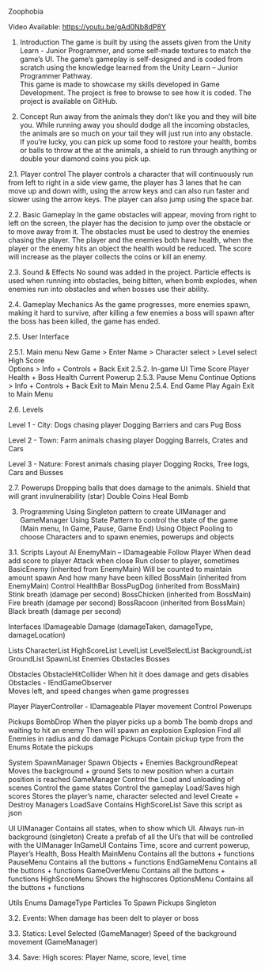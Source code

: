 Zoophobia

Video Available:
https://youtu.be/gAd0Nb8dP8Y


1. Introduction
The game is built by using the assets given from the Unity Learn - Junior Programmer, and some self-made textures to match the game’s UI. 
The game’s gameplay is self-designed and is coded from scratch using the knowledge learned from the Unity Learn – Junior Programmer Pathway.  
This game is made to showcase my skills developed in Game Development. The project is free to browse to see how it is coded. The project is available on GitHub.

2. Concept
Run away from the animals they don’t like you and they will bite you. While running away you should dodge all the incoming obstacles, 
the animals are so much on your tail they will just run into any obstacle. If you’re lucky, you can pick up some food to restore your health, 
bombs or balls to throw at the at the animals, a shield to run through anything or double your diamond coins you pick up.

2.1.	Player control
The player controls a character that will continuously run from left to right in a side view game, the player has 3 lanes that he 
can move up and down with, using the arrow keys and can also run faster and slower using the arrow keys. The player can also jump using the space bar.

2.2.	Basic Gameplay
In the game obstacles will appear, moving from right to left on the screen, the player has the decision to jump over the obstacle or to move away from it. 
The obstacles must be used to destroy the enemies chasing the player. The player and the enemies both have health, when the player or the enemy hits an 
object the health would be reduced. The score will increase as the player collects the coins or kill an enemy.

2.3.	Sound & Effects
No sound was added in the project.
Particle effects is used when running into obstacles, being bitten, when bomb explodes, when enemies run into obstacles and when bosses use their ability. 

2.4.	Gameplay Mechanics
As the game progresses, more enemies spawn, making it hard to survive, after killing a few enemies a boss will spawn after the boss has been killed, 
the game has ended.

2.5.	User Interface

2.5.1. Main menu
  New Game > Enter Name > Character select > Level select
  High Score	
  Options > Info + Controls + Back
  Exit
2.5.2. In-game UI
  Time
  Score
  Player Health + Boss Health
  Current Powerup
2.5.3. Pause Menu
  Continue
  Options > Info + Controls + Back
  Exit to Main Menu
2.5.4. End Game
  Play Again
  Exit to Main Menu

2.6.	Levels 

Level 1 - City:
  Dogs chasing player
  Dogging Barriers and cars
  Pug Boss

Level 2 - Town:
  Farm animals chasing player
  Dogging Barrels, Crates and Cars

Level 3 - Nature:
  Forest animals chasing player
  Dogging Rocks, Tree logs, Cars and Busses 

2.7.	Powerups
  Dropping balls that does damage to the animals.
  Shield that will grant invulnerability (star)
  Double Coins
  Heal 
  Bomb




3.	Programming
  Using Singleton pattern to create UIManager and GameManager
  Using State Pattern to control the state of the game (Main menu, In Game, Pause, Game End)
  Using Object Pooling to choose Characters and to spawn enemies, powerups and objects

3.1.	Scripts Layout
  AI
    EnemyMain – IDamageable	
      Follow Player
      When dead add score to player	
      Attack when close
      Run closer to player, sometimes
    BasicEnemy (inherited from EnemyMain)
      Will be counted to maintain amount spawn
      And how many have been killed
    BossMain (inherited from EnemyMain)
      Control HealthBar
    BossPugDog (inherited from BossMain)
      Stink breath (damage per second)
    BossChicken (inherited from BossMain)
      Fire breath (damage per second)
    BossRacoon (inherited from BossMain)
      Black breath (damage per second)
      
  Interfaces
    IDamageable
      Damage (damageTaken, damageType, damageLocation)
   
  Lists
    CharacterList
    HighScoreList
    LevelList
      LevelSelectList
      BackgroundList
      GroundList
    SpawnList
      Enemies
      Obstacles
      Bosses

  Obstacles
    ObstacleHitCollider
      When hit it does damage and gets disables
    Obstacles - IEndGameObserver	
      Moves left, and speed changes when game progresses

  Player
    PlayerController  - IDamageable
      Player movement
      Control Powerups 		

  Pickups
    BombDrop 
      When the player picks up a bomb
      The bomb drops and waiting to hit an enemy
      Then will spawn an explosion
    Explosion
      Find all Enemies in radius and do damage
    Pickups 
      Contain pickup type from the Enums
      Rotate the pickups
      
  System
    SpawnManager
      Spawn Objects + Enemies
    BackgroundRepeat
      Moves the background + ground
      Sets to new position when a curtain position is reached
    GameManager
      Control the Load and unloading of scenes
      Control the game states
      Control the gameplay
      Load/Saves high scores
      Stores the player’s name, character selected and level
      Create + Destroy Managers
    LoadSave
      Contains HighScoreList
      Save this script as json
      
  UI
  UIManager
    Contains all states, when to show which UI. Always run-in background (singleton)
    Create a prefab of all the UI’s that will be controlled with the UIManager
  InGameUI
    Contains Time, score and current powerup, Player’s Health, Boss Health
  MainMenu
    Contains all the buttons + functions
  PauseMenu
  Contains all the buttons + functions
  EndGameMenu
  Contains all the buttons + functions
    GameOverMenu
  Contains all the buttons + functions
    HighScoreMenu
      Shows the highscores
    OptionsMenu
  Contains all the buttons + functions
  
  Utils
    Enums
      DamageType
      Particles To Spawn
      Pickups
    Singleton

3.2.	Events:
  When damage has been delt to player or boss

3.3.	Statics:
  Level Selected (GameManager)
  Speed of the background movement (GameManager)

3.4.	Save: 
  High scores: Player Name, score, level, time

